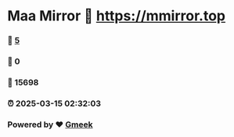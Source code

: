 # Maa Mirror :link: https://mmirror.top 
### :page_facing_up: [5](https://mmirror.top/tag.html) 
### :speech_balloon: 0 
### :hibiscus: 15698 
### :alarm_clock: 2025-03-15 02:32:03 
### Powered by :heart: [Gmeek](https://github.com/Meekdai/Gmeek)
